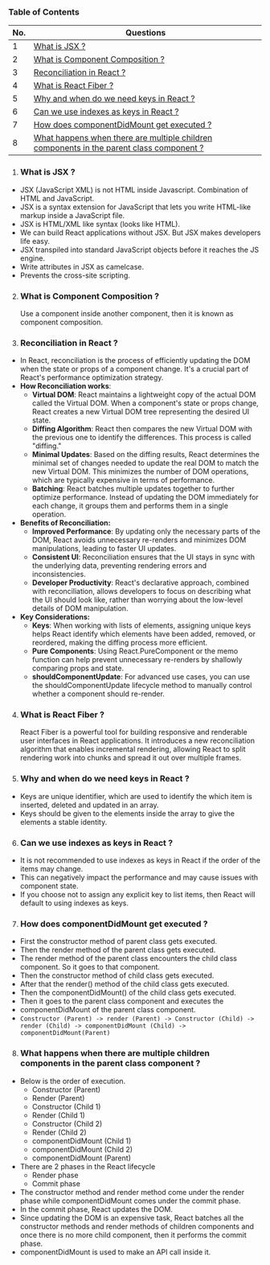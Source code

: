 ### Table of Contents

| No. | Questions |
| --- | --------- |
|1  | [What is JSX ?](#what-is-jsx) |
|2  | [What is Component Composition ?](#what-is-component-composition) |
|3  | [Reconciliation in React ?](#reconciliation-in-react)|
|4  | [What is React Fiber ?](#what-is-react-fiber)|
|5 | [Why and when do we need keys in React ?](#why-and-when-do-we-need-keys-in-react)|
|6 | [Can we use indexes as keys in React ?](#can-we-use-indexes-as-keys-in-react)|
|7 | [How does componentDidMount get executed ?](#how-does-componentdidmount-get-executed) |
|8 | [What happens when there are multiple children components in the parent class component ?](#what-happens-when-there-are-multiple-children-components-in-the-parent-class-component)|

1. ### What is JSX ?
- JSX (JavaScript XML) is not HTML inside Javascript. Combination of HTML and JavaScript. 
- JSX is a syntax extension for JavaScript that lets you write HTML-like markup inside a JavaScript file. 
- JSX is HTML/XML like syntax (looks like HTML).
- We can build React applications without JSX. But JSX makes developers life easy.
- JSX transpiled into standard JavaScript objects before it reaches the JS engine.
- Write attributes in JSX as camelcase.
- Prevents the cross-site scripting.

2. ### What is Component Composition ?
    Use a component inside another component, then it is known as component composition.

3. ### Reconciliation in React ?
- In React, reconciliation is the process of efficiently updating the DOM when the state or props of a component change. It's a crucial part of React's performance optimization strategy.
- **How Reconciliation works**:
    - **Virtual DOM**: React maintains a lightweight copy of the actual DOM called the Virtual DOM. When a component's state or props change, React creates a new Virtual DOM tree representing the desired UI state.
    - **Diffing Algorithm**: React then compares the new Virtual DOM with the previous one to identify the differences. This process is called "diffing."
    - **Minimal Updates**: Based on the diffing results, React determines the minimal set of changes needed to update the real DOM to match the new Virtual DOM. This minimizes the number of DOM operations, which are typically expensive in terms of performance.
    - **Batching**: React batches multiple updates together to further optimize performance. Instead of updating the DOM immediately for each change, it groups them and performs them in a single operation.
- **Benefits of Reconciliation:**
    - **Improved Performance**: By updating only the necessary parts of the DOM, React avoids unnecessary re-renders and minimizes DOM manipulations, leading to faster UI updates.
    - **Consistent UI**: Reconciliation ensures that the UI stays in sync with the underlying data, preventing rendering errors and inconsistencies.
    - **Developer Productivity**: React's declarative approach, combined with reconciliation, allows developers to focus on describing what the UI should look like, rather than worrying about the low-level details of DOM manipulation.
- **Key Considerations:**
    - **Keys**: When working with lists of elements, assigning unique keys helps React identify which elements have been added, removed, or reordered, making the diffing process more efficient.
    - **Pure Components**: Using React.PureComponent or the memo function can help prevent unnecessary re-renders by shallowly comparing props and state.
    - **shouldComponentUpdate**: For advanced use cases, you can use the shouldComponentUpdate lifecycle method to manually control whether a component should re-render.

4. ### What is React Fiber ?
    React Fiber is a powerful tool for building responsive and renderable user interfaces in React applications. It introduces a new reconciliation algorithm that enables incremental rendering, allowing React to split rendering work into chunks and spread it out over multiple frames.

5. ### Why and when do we need keys in React ? 
 - Keys are unique identifier, which are used to identify the which item is inserted, deleted and updated in an array. 
 - Keys should be given to the elements inside the array to give the elements a stable identity. 

6. ### Can we use indexes as keys in React ? 
- It is not recommended to use indexes as keys in React if the order of the items may change. 
- This can negatively impact the performance and may cause issues with component state. 
- If you choose not to assign any explicit key to list items, then React will default to using indexes as keys. 

7. ###  How does componentDidMount get executed ? 
- First the constructor method of parent class gets executed. 
- Then the render method of the parent class gets executed. 
- The render method of the parent class encounters the child class component. So it goes to that component. 
- Then the constructor method of child class gets executed. 
- After that the render() method of the child class gets executed. 
- Then the componentDidMount() of the child class gets executed. 
- Then it goes to the parent class component and executes the 
- componentDidMount of the parent class component. 
- `Constructor (Parent) -> render (Parent) -> Constructor (Child) -> render (Child) -> componentDidMount (Child) -> componentDidMount(Parent)`

8. ###  What happens when there are multiple children components in the parent class component ? 
- Below is the order of execution. 
    - Constructor (Parent) 
    - Render (Parent) 
    - Constructor (Child 1) 
    - Render (Child 1) 
    - Constructor (Child 2) 
    - Render (Child 2) 
    - componentDidMount (Child 1) 
    - componentDidMount (Child 2) 
    -  componentDidMount (Parent) 
- There are 2 phases in the React lifecycle 
    - Render phase 
    - Commit phase 
- The constructor method and render method come under the 
 render phase  while componentDidMount comes under the  commit phase. 
- In the commit phase, React updates the DOM. 
- Since updating the DOM is an expensive task, React batches all the constructor methods and render methods of children components and once there is no more child component, then it 
performs the commit phase. 
- componentDidMount is used to make an API call inside it.


